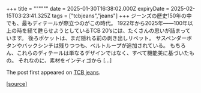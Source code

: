 +++
title = """"""
date = 2025-01-30T16:38:02.000Z
expiryDate = 2025-02-15T03:23:41.325Z
tags = ["tcbjeans","jeans"]
+++
ジーンズの歴史150年の中でも、最もディテールが際立つのがこの時代。 1922年から2025年――100年以上の時を経て甦らせようとしているTCB 20’sには、たくさんの思いが詰まっています。 後ろポケットは、まだ隠れる前の剥き出しリベット。 サスペンダーボタンやバックシンチは残りつつも、ベルトループが追加されている。 もちろん、これらのディテールは単なるデザインではなく、すべて機能美に基づいたもの。 それなのに、素材をインディゴから \[…\]

The post [](http://tcbjeans.com/2025/01/31/51060)first appeared on [TCB jeans](http://tcbjeans.com).

[[source]](http://tcbjeans.com/2025/01/31/51060)
